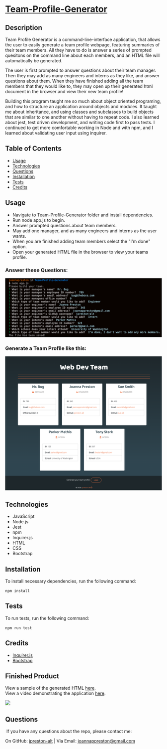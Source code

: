 # [Team-Profile-Generator](https://github.com/jpreston-alt/Team-Profile-Generator) 


## Description

Team Profile Generator is a command-line-interface application, that allows the user to easily generate a team profile webpage, featuring summaries of their team members. All they have to do is answer a series of prompted quesitons on the command line about each members, and an HTML file will automatically be generated. 

The user is first prompted to answer questions about their team manager. Then they may add as many engineers and interns as they like, and answer questions about them. When they have finished adding all the team members that they would like to, they may open up their generated html document in the browser and view their new team profile!

Building this program taught me so much about object oriented programing, and how to structure an application around objects and modules. It taught me about inheritance, and using classes and subclasses to build objects that are similar to one another without having to repeat code. I also learned about jest, test driven development, and writing code first to pass tests. I continued to get more comfortable working in Node and with npm, and I learned about validating user input using inquirer.

## Table of Contents
* [Usage](#usage)
* [Technologies](#technologies)
* [Questions](#questions)
* [Installation](#Installation)
* [Tests](#Tests)
* [Credits](#Credits)


## Usage
* Navigate to Team-Profile-Generator folder and install dependencies.
* Run node app.js to begin.
* Answer prompted questions about team members.
* May add one manager, and as many engineers and interns as the user wants.
* When you are finished adding team members select the "I'm done" option.
* Open your generated HTML file in the browser to view your teams profile.

### Answer these Questions:
![Questions Image](./assets/images/questions.png)

### Generate a Team Profile like this:
![Example Profile Image](./assets/images/profile-example.png)

## Technologies
* JavaScript
* Node.js
* Jest
* npm
* Inquirer.js
* HTML
* CSS
* Bootstrap


## Installation
To install necessary dependencies, run the following command: 
``` 
npm install 
``` 

## Tests
To run tests, run the following command: 
``` 
npm run test 
```

## Credits
* [Inquirer.js](https://www.npmjs.com/package/inquirer)
* [Bootstrap](https://getbootstrap.com/docs/4.1/getting-started/introduction/)

## Finished Product
View a sample of the generated HTML [here](https://github.com/jpreston-alt/Team-Profile-Generator/blob/master/output/team.html).<br>
View a video demonstrating the application [here](https://drive.google.com/file/d/1GXXnc2q5sv7_aGnGXkHwB0Wg7uvSFpcF/view).

![](./assets/images/Team-Profile-Generator.gif)

## Questions
​
If you have any questions about the repo, please contact me:

On GitHub: [jpreston-alt](https://github.com/jpreston-alt) | Via Email: joannappreston@gmail.com
